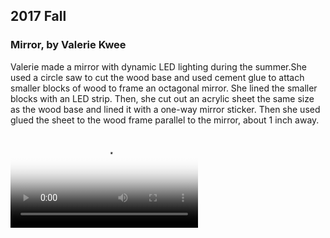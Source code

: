 ## 2017 Fall

### Mirror, by Valerie Kwee

Valerie made a mirror with dynamic LED lighting during the summer.She used a circle saw to cut the wood base and used cement glue to attach smaller blocks of wood to frame an octagonal mirror. She lined the smaller blocks with an LED strip. Then, she cut out an acrylic sheet the same size as the wood base and lined it with a one-way mirror sticker. Then she used glued the sheet to the wood frame parallel to the mirror, about 1 inch away. 

 <video id="my-video" class="video-js" controls preload="auto" width="auto" height="auto"
  poster="../project-files/2017-fall/mirror/Chi.jpg" data-setup="{}">
    <source src="../project-files/2017-fall/mirror/video.mp4" type='video/mp4'>
  </video>